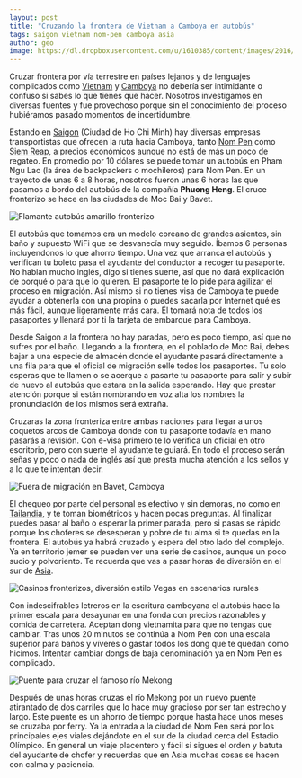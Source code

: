```yaml
---
layout: post
title: "Cruzando la frontera de Vietnam a Camboya en autobús"
tags: saigon vietnam nom-pen camboya asia
author: geo
image: https://dl.dropboxusercontent.com/u/1610385/content/images/2016/03/IMG_6463.JPG
---
```


Cruzar frontera por vía terrestre en países lejanos y de lenguajes complicados como [Vietnam](/tag/vietnam) y [Camboya](/tag/camboya) no debería ser intimidante o confuso si sabes lo que tienes que hacer. Nosotros investigamos en diversas fuentes y fue provechoso porque sin el conocimiento del proceso hubiéramos pasado momentos de incertidumbre. 

Estando en [Saigon](/tag/saigon) (Ciudad de Ho Chi Minh) hay diversas empresas transportistas que ofrecen la ruta hacia Camboya, tanto [Nom Pen](/tag/nom-pen) como [Siem Reap](/tag/siem-reap), a precios económicos aunque no está de más un poco de regateo. En promedio por 10 dólares se puede tomar un autobús en Pham Ngu Lao (la área de backpackers o mochileros) para Nom Pen. En un trayecto de unas 6 a 8 horas, nosotros fueron unas 6 horas las que pasamos a bordo del autobús de la compañía **Phuong Heng**. El cruce fronterizo se hace en las ciudades de Moc Bai y Bavet. 

![Flamante autobús amarillo fronterizo](https://dl.dropboxusercontent.com/u/1610385/content/images/2016/03/IMG_6448.JPG)

El autobús que tomamos era un modelo coreano de grandes asientos, sin baño y supuesto WiFi que se desvanecía muy seguido. Íbamos 6 personas incluyendonos lo que ahorro tiempo. Una vez que arranca el autobús y verifican tu boleto pasa el ayudante del conductor a recoger tu pasaporte. No hablan mucho inglés, digo si tienes suerte, así que no dará explicación de porqué o para que lo quieren. El pasaporte te lo pide para agilizar el proceso en migración. Así mismo si no tienes visa de Camboya te puede ayudar a obtenerla con una propina o puedes sacarla por Internet qué es más fácil, aunque ligeramente más cara. Él tomará nota de todos los pasaportes y llenará por ti la tarjeta de embarque para Camboya. 

Desde Saigon a la frontera no hay paradas, pero es poco tiempo, así que no sufres por el baño. Llegando a la frontera, en el poblado de Moc Bai, debes bajar a una especie de almacén donde el ayudante pasará directamente a una fila para que el oficial de migración selle todos los pasaportes. Tu solo esperas que te llamen o se acerque a pasarte tu pasaporte para salir y subir de nuevo al autobús que estara en la salida esperando. Hay que prestar atención porque si están nombrando en voz alta los nombres la pronunciación de los mismos será extraña.

Cruzaras la zona fronteriza entre ambas naciones para llegar a unos coquetos arcos de Camboya donde con tu pasaporte todavía en mano pasarás a revisión. Con e-visa primero te lo verifica un oficial en otro escritorio, pero con suerte el ayudante te guiará. En todo el proceso serán señas y poco o nada de inglés así que presta mucha atención a los sellos y a lo que te intentan decir.

![Fuera de migración en Bavet, Camboya](https://dl.dropboxusercontent.com/u/1610385/content/images/2016/03/IMG_6445.JPG)

El chequeo por parte del personal es efectivo y sin demoras, no como en [Tailandia](/tag/tailandia), y te toman biométricos y hacen pocas preguntas. Al finalizar puedes pasar al baño o esperar la primer parada, pero si pasas se rápido porque los choferes se desesperan y pobre de tu alma si te quedas en la frontera. El autobús ya habrá cruzado y espera del otro lado del complejo. Ya en territorio jemer se pueden ver una serie de casinos, aunque un poco sucio y polvoriento. Te recuerda que vas a pasar horas de diversión en el sur de [Asia](/tag/asia). 

![Casinos fronterizos, diversión estilo Vegas en escenarios rurales](https://dl.dropboxusercontent.com/u/1610385/content/images/2016/03/IMG_6450.JPG)

Con indescifrables letreros en la escritura camboyana el autobús hace la primer escala para desayunar en una fonda con precios razonables y comida de carretera. Aceptan dong vietnamita para que no tengas que cambiar. Tras unos 20 minutos se continúa a Nom Pen con una escala superior para baños y víveres o gastar todos los dong que te quedan como hicimos. Intentar cambiar dongs de baja denominación ya en Nom Pen es complicado.

![Puente para cruzar el famoso río Mekong](https://dl.dropboxusercontent.com/u/1610385/content/images/2016/03/IMG_6456.JPG)

Después de unas horas cruzas el río Mekong por un nuevo puente atirantado de dos carriles que lo hace muy gracioso por ser tan estrecho y largo. Este puente es un ahorro de tiempo porque hasta hace unos meses se cruzaba por ferry. Ya la entrada a la ciudad de Nom Pen será por los principales ejes viales dejándote en el sur de la ciudad cerca del Estadio Olímpico. En general un viaje placentero y fácil si sigues el orden y batuta del ayudante de chofer y recuerdas que en Asia muchas cosas se hacen con calma y paciencia.
